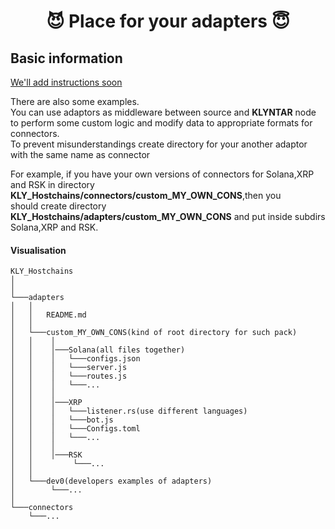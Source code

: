 <div align="center">

# 😈 Place for your adapters 😇

</div>

## Basic information

<u>We'll add instructions soon</u>

There are also some examples.</br>
You can use adaptors as middleware between source and <b>KLYNTAR</b> node to perform some custom logic and modify data to appropriate formats for connectors.</br>
To prevent misunderstandings create directory for your another adaptor with the same name as connector</br>

For example, if you have your own versions of connectors for Solana,XRP and RSK in directory <b>KLY_Hostchains/connectors/custom_MY_OWN_CONS</b>,then you</br>
should create directory <b>KLY_Hostchains/adapters/custom_MY_OWN_CONS</b> and put inside subdirs Solana,XRP and RSK.</br>


#### Visualisation


```
KLY_Hostchains
│     
│   
└───adapters
│   │   
│   │   README.md
│   │   
│   └───custom_MY_OWN_CONS(kind of root directory for such pack)
│   │    │   
│   │    │───Solana(all files together)
│   │    │   └───configs.json
│   │    │   └───server.js
│   │    │   └───routes.js
│   │    │   └───...
│   │    │
│   │    │───XRP   
│   │    │   └───listener.rs(use different languages)
│   │    │   └───bot.js
│   │    │   └───Configs.toml
│   │    │   └───...
│   │    │ 
│   │    │───RSK
│   │         └───...
│   │
│   └───dev0(developers examples of adapters)
│        └───...
│
└───connectors
    └───...

```